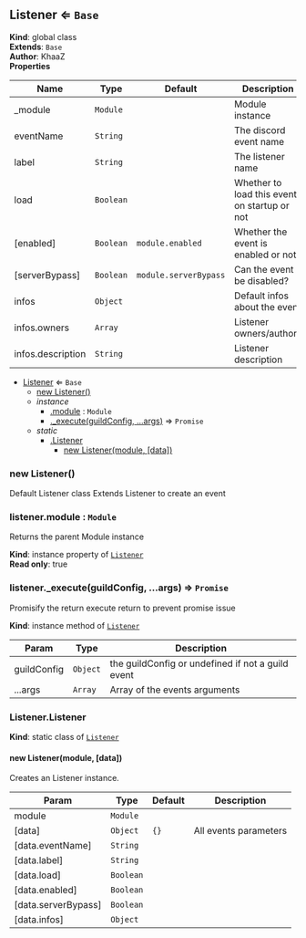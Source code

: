 <a name="Listener"></a>

## Listener ⇐ <code>Base</code>
**Kind**: global class  
**Extends**: <code>Base</code>  
**Author**: KhaaZ  
**Properties**

| Name | Type | Default | Description |
| --- | --- | --- | --- |
| _module | <code>Module</code> |  | Module instance |
| eventName | <code>String</code> |  | The discord event name |
| label | <code>String</code> |  | The listener name |
| load | <code>Boolean</code> |  | Whether to load this event on startup or not |
| [enabled] | <code>Boolean</code> | <code>module.enabled</code> | Whether the event is enabled or not |
| [serverBypass] | <code>Boolean</code> | <code>module.serverBypass</code> | Can the event be disabled? |
| infos | <code>Object</code> |  | Default infos about the event |
| infos.owners | <code>Array</code> |  | Listener owners/authors |
| infos.description | <code>String</code> |  | Listener description |


* [Listener](#Listener) ⇐ <code>Base</code>
    * [new Listener()](#new_Listener_new)
    * _instance_
        * [.module](#Listener+module) : <code>Module</code>
        * [._execute(guildConfig, ...args)](#Listener+_execute) ⇒ <code>Promise</code>
    * _static_
        * [.Listener](#Listener.Listener)
            * [new Listener(module, [data])](#new_Listener.Listener_new)

<a name="new_Listener_new"></a>

### new Listener()
Default Listener class
Extends Listener to create an event

<a name="Listener+module"></a>

### listener.module : <code>Module</code>
Returns the parent Module instance

**Kind**: instance property of [<code>Listener</code>](#Listener)  
**Read only**: true  
<a name="Listener+_execute"></a>

### listener.\_execute(guildConfig, ...args) ⇒ <code>Promise</code>
Promisify the return execute return to prevent promise issue

**Kind**: instance method of [<code>Listener</code>](#Listener)  

| Param | Type | Description |
| --- | --- | --- |
| guildConfig | <code>Object</code> | the guildConfig or undefined if not a guild event |
| ...args | <code>Array</code> | Array of the events arguments |

<a name="Listener.Listener"></a>

### Listener.Listener
**Kind**: static class of [<code>Listener</code>](#Listener)  
<a name="new_Listener.Listener_new"></a>

#### new Listener(module, [data])
Creates an Listener instance.


| Param | Type | Default | Description |
| --- | --- | --- | --- |
| module | <code>Module</code> |  |  |
| [data] | <code>Object</code> | <code>{}</code> | All events parameters |
| [data.eventName] | <code>String</code> |  |  |
| [data.label] | <code>String</code> |  |  |
| [data.load] | <code>Boolean</code> |  |  |
| [data.enabled] | <code>Boolean</code> |  |  |
| [data.serverBypass] | <code>Boolean</code> |  |  |
| [data.infos] | <code>Object</code> |  |  |

